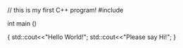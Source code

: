 // this is my first C++ program!
#include <iostream>


int main () 

{
	std::cout<<"Hello World!";
	std::cout<<"Please say Hi!";
}

